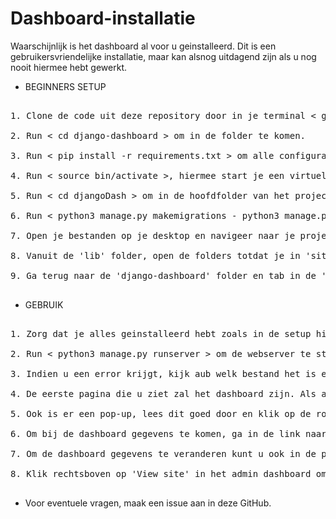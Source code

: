 # Dashboard-installatie

Waarschijnlijk is het dashboard al voor u geinstalleerd. Dit is een gebruikersvriendelijke installatie, maar kan alsnog uitdagend zijn als u nog nooit hiermee hebt gewerkt.


- BEGINNERS SETUP

<pre>

1. Clone de code uit deze repository door in je terminal < git clone https://github.com/lenecarper/django-dashboard > te runnen.

2. Run < cd django-dashboard > om in de folder te komen.

3. Run < pip install -r requirements.txt > om alle configuratie en imports te installeren.

4. Run < source bin/activate >, hiermee start je een virtuele omgeving in de folder, als het goed is zal het al geïnstalleerd zijn.

5. Run < cd djangoDash > om in de hoofdfolder van het project te komen.

6. Run < python3 manage.py makemigrations - python3 manage.py migrate --run-syncdb - python3 manage.py runserver > om de data te migreren en de webserver te starten.

7. Open je bestanden op je desktop en navigeer naar je projectfolder. Vanuit je 'django-dashboard' folder, kopieer de folder genaamd 'dashing' en open de 'lib' folder. 

8. Vanuit de 'lib' folder, open de folders totdat je in 'site-packages' zit. In de 'django-dashboard' folder staat een folder genaamd 'dashing'. Kopieer en plak deze in de 'site-packages' folder. Het zal vragen of je zeker weet dat je de bestanden wilt vervangen, klik akkoord.

9. Ga terug naar de 'django-dashboard' folder en tab in de 'djangoDash' folder tot je bij het 'settings.py' bestand komt. Open dit bestand en verander de 'MEDIA_ROOT' onder in het bestand naar je eigen gebruikersnaam. Bijvoorbeeld 'MEDIA_ROOT = "/GEBRUIKER/django-dashboard/../../"'

</pre>

- GEBRUIK

<pre>

1. Zorg dat je alles geinstalleerd hebt zoals in de setup hierboven.

2. Run < python3 manage.py runserver > om de webserver te starten.

3. Indien u een error krijgt, kijk aub welk bestand het is en of het op te lossen is. Maak anders een issue aan in de GitHub. 

4. De eerste pagina die u ziet zal het dashboard zijn. Als alles goed is gegaan, zullen er 7 tabs zijn met tekst en een weerbericht etc.

5. Ook is er een pop-up, lees dit goed door en klik op de rode knop om het nooit meer te laten zien. Klik op de groene knop om uw dashboard gegevens te veranderen. (PS: klik op Ctrl+Shift+I of op F12 en ga in het rechter menu naar het tabblad 'Applicatie'. Hier zult u een opslag met 'alerted' zien. Verwijder dit om de pop-up terug te krijgen.)

6. Om bij de dashboard gegevens te komen, ga in de link naar '127.0.0.1/admin' en log in met de gegevens die je gekregen hebt.

7. Om de dashboard gegevens te veranderen kunt u ook in de pop-up klikken. Hierna wordt u doorgestuurd naar een invulformulier. Vul deze in nadat u ingelogd bent en klik op opslaan.

8. Klik rechtsboven op 'View site' in het admin dashboard om terug te gaan naar je dashboard.

</pre>

- Voor eventuele vragen, maak een issue aan in deze GitHub.
